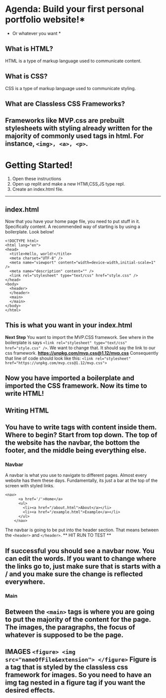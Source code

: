 # Agenda: Build your first personal portfolio website!*
* Or whatever you want *

## What is HTML?
HTML is a type of markup language used to communicate content.

## What is CSS?
CSS is a type of markup language used to communicate styling.

## What are Classless CSS Frameworks?
Frameworks like MVP.css are prebuilt stylesheets with styling already written for the majority of commonly used tags in html. For instance, `<img>, <a>, <p>`.
---
# Getting Started!
1. Open these instructions
2. Open up replit and make a new HTMl,CSS,JS type repl.
3. Create an index.html file.
---
## index.html
Now that you have your home page file, you need to put stuff in it. Specifically content. A recommended way of starting is by using a boilerplate. Look below!
```
<!DOCTYPE html>
<html lang="en">
<head>
  <title>Hello, world!</title>
  <meta charset="UTF-8" />
  <meta name="viewport" content="width=device-width,initial-scale=1" />
  <meta name="description" content="" />
  <link rel="stylesheet" type="text/css" href="style.css" />
</head>
<body>
  <header>
  </header>
  <main>
  </main>
</body>
</html>
```
This is what you want in your index.html
---
**Next Step**
You want to import the MVP.CSS framework. See where in the boilerplate is says `<link rel="stylesheet" type="text/css" href="style.css" />`.
We want to change that. It should say the link to our css framework. 
**https://unpkg.com/mvp.css@1.12/mvp.css**
Consequently that line of code should look like this: ` <link rel="stylesheet" href="https://unpkg.com/mvp.css@1.12/mvp.css">  `

Now you have imported a boilerplate and imported the CSS framework. Now its time to write HTML!
---
## Writing HTML
You have to write tags with content inside them. Where to begin? Start from top down. The top of the website has the navbar, the bottom the footer, and the middle being everything else.
---
### Navbar
A navbar is what you use to navigate to different pages. Almost every website has them these days. Fundamentally, its just a bar at the top of the screen with styled links.
```
<nav>
      <a href='/'>Home</a>
      <ul>
        <li><a href="/about.html">About</a></li>
        <li><a href="/example.html">Example</a></li>
      </ul>
    </nav>
```
The navbar is going to be put into the header section. That means between the `<header>` and `</header>`.
** HIT RUN TO TEST **

If successful you should see a navbar now. You can edit the words. If you want to change where the links go to, just make sure that is starts with a / and you make sure the change is reflected everywhere.
---
### Main
Between the `<main>` tags is where you are going to put the majority of the content for the page. The images, the paragraphs, the focus of whatever is supposed to be the page. 
---
**IMAGES**
`<figure>
        <img src="nameOfFile&extension">
      </figure>`
Figure is a tag that is styled by the classless css framework for images. So you need to have an img tag nested in a figure tag if you want the desired effects.
---


